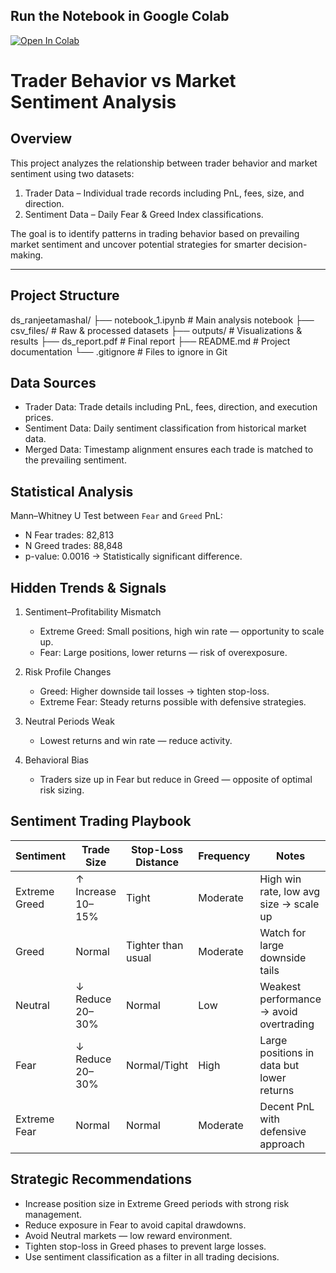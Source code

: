 ## Run the Notebook in Google Colab

[![Open In Colab](https://colab.research.google.com/assets/colab-badge.svg)](https://colab.research.google.com/github/Ran0421/ds_ranjeetamashal/blob/main/notebook_1.ipynb)

# Trader Behavior vs Market Sentiment Analysis

## Overview
This project analyzes the relationship between trader behavior and market sentiment using two datasets:
1. Trader Data – Individual trade records including PnL, fees, size, and direction.
2. Sentiment Data – Daily Fear & Greed Index classifications.

The goal is to identify patterns in trading behavior based on prevailing market sentiment and uncover potential strategies for smarter decision-making.

---

## Project Structure
ds_ranjeetamashal/
├── notebook_1.ipynb     # Main analysis notebook
├── csv_files/           # Raw & processed datasets
├── outputs/             # Visualizations & results
├── ds_report.pdf        # Final report
├── README.md            # Project documentation
└── .gitignore           # Files to ignore in Git



## Data Sources
- Trader Data: Trade details including PnL, fees, direction, and execution prices.
- Sentiment Data: Daily sentiment classification from historical market data.
- Merged Data: Timestamp alignment ensures each trade is matched to the prevailing sentiment.



## Statistical Analysis
Mann–Whitney U Test between `Fear` and `Greed` PnL:
- N Fear trades: 82,813
- N Greed trades: 88,848
- p-value: 0.0016 → Statistically significant difference.



## Hidden Trends & Signals
1. Sentiment–Profitability Mismatch
   - Extreme Greed: Small positions, high win rate — opportunity to scale up.
   - Fear: Large positions, lower returns — risk of overexposure.

2. Risk Profile Changes
   - Greed: Higher downside tail losses → tighten stop-loss.
   - Extreme Fear: Steady returns possible with defensive strategies.

3. Neutral Periods Weak
   - Lowest returns and win rate — reduce activity.

4. Behavioral Bias
   - Traders size up in Fear but reduce in Greed — opposite of optimal risk sizing.



##  Sentiment Trading Playbook

| Sentiment       | Trade Size         | Stop-Loss Distance | Frequency | Notes |
|-----------------|--------------------|--------------------|-----------|-------|
| Extreme Greed   | ↑ Increase 10–15%  | Tight              | Moderate  | High win rate, low avg size → scale up |
| Greed           | Normal             | Tighter than usual | Moderate  | Watch for large downside tails |
| Neutral         | ↓ Reduce 20–30%    | Normal             | Low       | Weakest performance → avoid overtrading |
| Fear            | ↓ Reduce 20–30%    | Normal/Tight       | High      | Large positions in data but lower returns |
| Extreme Fear    | Normal             | Normal             | Moderate  | Decent PnL with defensive approach |



## Strategic Recommendations
- Increase position size in Extreme Greed periods with strong risk management.
- Reduce exposure in Fear to avoid capital drawdowns.
- Avoid Neutral markets — low reward environment.
- Tighten stop-loss in Greed phases to prevent large losses.
- Use sentiment classification as a filter in all trading decisions.





